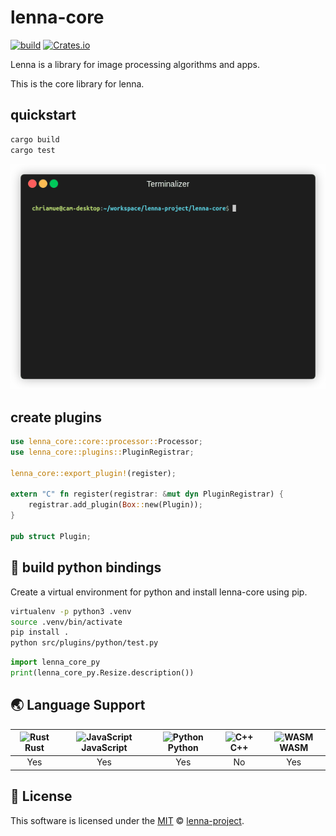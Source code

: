 # lenna-core
[![build](https://github.com/lenna-project/lenna-core/actions/workflows/ci.yml/badge.svg)](https://github.com/lenna-project/lenna-core/actions)
[![Crates.io](https://img.shields.io/crates/v/lenna_core)](https://crates.io/crates/lenna_core)

Lenna is a library for image processing algorithms and apps.

This is the core library for lenna.

## quickstart

```sh
cargo build
cargo test
```

![Build](docs/images/build.gif)

## create plugins

```rust
use lenna_core::core::processor::Processor;
use lenna_core::plugins::PluginRegistrar;

lenna_core::export_plugin!(register);

extern "C" fn register(registrar: &mut dyn PluginRegistrar) {
    registrar.add_plugin(Box::new(Plugin));
}

pub struct Plugin;
```

## 🐍 build python bindings

Create a virtual environment for python and install lenna-core using pip.

```bash
virtualenv -p python3 .venv
source .venv/bin/activate
pip install .
python src/plugins/python/test.py
```

```python
import lenna_core_py
print(lenna_core_py.Resize.description())
```


## 🌏 Language Support

| <img src="https://www.rust-lang.org/static/images/rust-logo-blk.svg" alt="Rust" width="16px" height="16px" /> Rust | <img src="https://upload.wikimedia.org/wikipedia/commons/thumb/6/6a/JavaScript-logo.png/240px-JavaScript-logo.png" alt="JavaScript" width="16px" height="16px" /> JavaScript | <img src="https://upload.wikimedia.org/wikipedia/commons/c/c3/Python-logo-notext.svg" alt="Python" width="16px" height="16px" /> Python | <img src="https://upload.wikimedia.org/wikipedia/commons/1/18/ISO_C%2B%2B_Logo.svg" alt="C++" width="16px" height="16px" /> C++ | <img src="https://upload.wikimedia.org/wikipedia/commons/1/1f/WebAssembly_Logo.svg" alt="WASM" width="16px" height="16px" /> WASM |
| :---------: | :---------: | :---------: | :---------: | :---------: |
| Yes | Yes | Yes | No | Yes |

## 📜 License

This software is licensed under the [MIT](https://github.com/lenna-project/lenna-core/blob/main/LICENSE) © [lenna-project](https://github.com/lenna-project).
